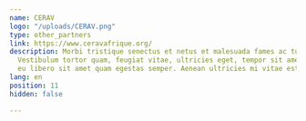 ```yaml
---
name: CERAV
logo: "/uploads/CERAV.png"
type: other_partners
link: https://www.ceravafrique.org/
description: Morbi tristique senectus et netus et malesuada fames ac turpis egestas.
  Vestibulum tortor quam, feugiat vitae, ultricies eget, tempor sit amet, ante. Donec
  eu libero sit amet quam egestas semper. Aenean ultricies mi vitae est.
lang: en
position: 11
hidden: false

---
```

